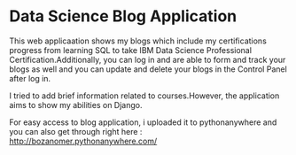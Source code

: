 # Data Science Blog Application
This web applicaation shows my blogs which include my certifications progress from learning SQL to take IBM Data Science Professional Certification.Additionally, you can log in and are able to form and track your blogs as well and you can update and delete your blogs in the Control Panel after log in.

I tried to add  brief information related to courses.However, the application aims to show  my abilities  on Django. 

For easy access to blog application, i uploaded it to pythonanywhere and you can also get through right here : http://bozanomer.pythonanywhere.com/
